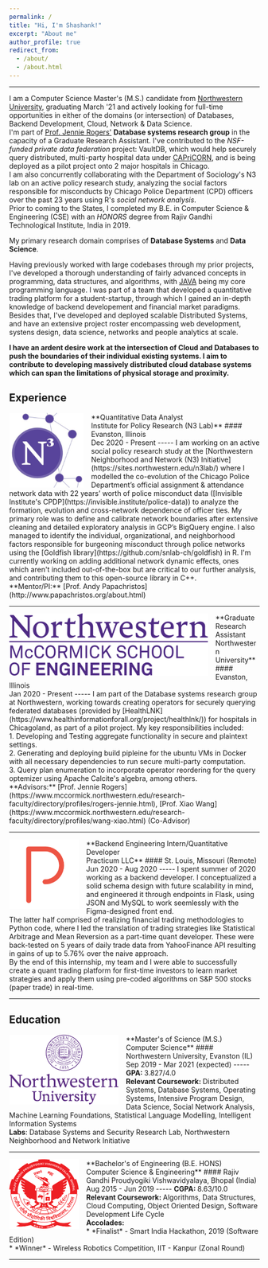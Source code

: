 ```yaml
---
permalink: /
title: "Hi, I'm Shashank!"
excerpt: "About me"
author_profile: true
redirect_from: 
  - /about/
  - /about.html
---
```

------
I am a Computer Science Master's (M.S.) candidate from [Northwestern University](https://www.mccormick.northwestern.edu/computer-science/), graduating March '21 and actively looking for full-time opportunities in either of the domains (or intersection) of Databases, Backend Development, Cloud, Network & Data Science.<br>
I'm part of [Prof. Jennie Rogers'](http://users.eecs.northwestern.edu/~jennie/) <strong>Database systems research group</strong> in the capacity of a Graduate Research Assistant. I've contributed to the <i>NSF-funded private data federation</i> project: VaultDB, which would help securely query distributed, multi-party hospital data under [CAPriCORN](https://www.capricorncdrn.org/), and is being deployed as a pilot project onto 2 major hospitals in Chicago.<br>I am also concurrently collaborating with the Department of Sociology's N3 lab on an active policy research study, analyzing the social factors responsible for misconducts by Chicago Police Department (CPD) officers over the past 23 years using R's <i>social network analysis</i>.<br>Prior to coming to the States, I completed my B.E. in Computer Science & Engineering (CSE) with an <i>HONORS</i> degree from Rajiv Gandhi Technological Institute, India in 2019.

My primary research domain comprises of <strong>Database Systems</strong> and <strong>Data Science</strong>.

Having previously worked with large codebases through my prior projects, I've developed a thorough understanding of fairly advanced concepts in programming, data structures, and algorithms, with <u>JAVA</u> being my core programming language. I was part of a team that developed a quantitative trading platform for a student-startup, through which I gained an in-depth knowledge of backend developement and financial market paradigms. Besides that, I've developed and deployed scalable Distributed Systems, and have an extensive project roster encompassing web development, systens design, data science, networks and people analytics at scale.

<strong>I have an ardent desire work at the intersection of Cloud and Databases to push the boundaries of their individual existing systems. 
I aim to contribute to developing massively distributed cloud database systems which can span the limitations of physical storage and proximity.</strong> 

Experience
-----
<img align="left" height="150" width="150" src="../images/n3.jpg" style="padding-right:15px">
**Quantitative Data Analyst<br>Institute for Policy Research (N3 Lab)**
#### Evanston, Illinois<br>Dec 2020 - Present
-----
I am working on an active social policy research study at the [Northwestern Neighborhood and Network (N3) Initiative](https://sites.northwestern.edu/n3lab/) where I modelled the co-evolution of the Chicago Police Department’s official assignment & attendance network data with 22 years’ worth of police misconduct data ([Invisible Institute's CPDP](https://invisible.institute/police-data)) to analyze the formation, evolution and cross-network dependence of officer ties. My primary role was to define and calibrate network boundaries after extensive cleaning and detailed exploratory analysis in GCP’s BigQuery engine. I also managed to identify the individual, organizational, and neighborhood factors responsible for burgeoning misconduct through police networks using the [Goldfish library](https://github.com/snlab-ch/goldfish) in R. I'm currently working on adding additional network dynamic effects, ones which aren't included out-of-the-box but are critical to our further analysis, and contributing them to this open-source library in C++.<br>
**Mentor/PI:** [Prof. Andy Papachristos](http://www.papachristos.org/about.html)

-----

<img align="left" height="125" width="400" src="../images/nu.png" style="padding-right:15px">
**Graduate Research Assistant<br>Northwestern University**
#### Evanston, Illinois<br>Jan 2020 - Present
-----
I am part of the Database systems research group at Northwestern, working towards creating operators for securely querying federated databases (provided by [HealthLNK](https://www.healthinformationforall.org/project/healthlnk/)) for hospitals in Chicagoland, as part of a pilot project. My key responsibilities included:<br>1. Developing and Testing aggregate functionality in secure and plaintext settings.<br>2. Generating and deploying build pipleine for the ubuntu VMs in Docker with all necessary dependencies to run secure multi-party computation.<br>3. Query plan enumeration to incorporate operator reordering for the query optemizer using Apache Calcite's algebra, among others.<br>
**Advisors:** [Prof. Jennie Rogers](https://www.mccormick.northwestern.edu/research-faculty/directory/profiles/rogers-jennie.html), [Prof. Xiao Wang](https://www.mccormick.northwestern.edu/research-faculty/directory/profiles/wang-xiao.html) (Co-Advisor)

-----
<img align="left" height="140" width="140" src="../images/practicum.png" style="padding-right:15px">
**Backend Engineering Intern/Quantitative Developer<br>Practicum LLC**
#### St. Louis, Missouri (Remote)<br>Jun 2020 - Aug 2020
-----
I spent summer of 2020 working as a backend developer. I conceptualized a solid schema design with future scalability in mind, and engineered it through endpoints in Flask, using JSON and MySQL to work seemlessly with the Figma-designed front end.<br>The latter half comprised of realizing financial trading methodologies to Python code, where I led the translation of trading strategies like Statistical Arbitrage and Mean Reversion as a part-time quant developer. These were back-tested on 5 years of daily trade data from YahooFinance API resulting in gains of up to 5.76% over the naive approach.<br>By the end of this internship, my team and I were able to successfully create a quant trading platform for first-time investors to learn market strategies and apply them using pre-coded algorithms on S&P 500 stocks (paper trade) in real-time.

-----

Education
-----
<img align="left" height="140" width="220" src="../images/nu_full.png" style="padding-right:15px">
**Master's of Science (M.S.) <br>Computer Science**
#### Northwestern University, Evanston (IL)<br>Sep 2019 - Mar 2021 (expected)
-----
<strong>GPA: </strong> 3.827/4.0 <br>
<strong>Relevant Coursework: </strong>
Distributed Systems, Database Systems, Operating Systems, Intensive Program Design, Data Science, Social Network Analysis, Machine Learning Foundations, Statistical Language Modelling, Intelligent Information Systems<br>
<strong>Labs</strong>: Database Systems and Security Research Lab, Northwestern Neighborhood and Network Initiative

-----
<img align="left" height="140" width="140" src="../images/rgpv.png" style="padding-right:15px">
**Bachelor's of Engineering (B.E. HONS)<br>Computer Science & Engineering**
#### Rajiv Gandhi Proudyogiki Vishwavidyalaya, Bhopal (India)<br>Aug 2015 - Jun 2019 
-----
<strong>CGPA: </strong> 8.63/10.0 <br>
<strong>Relevant Coursework: </strong>
Algorithms, Data Structures, Cloud Computing, Object Oriented Design, Software Development Life Cycle <br>
<strong>Accolades:</strong> <br>* *Finalist* - Smart India Hackathon, 2019 (Software Edition)<br> * *Winner* - Wireless Robotics Competition, IIT - Kanpur (Zonal Round)

-----
